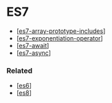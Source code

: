 # ES7

- [[es7-array-prototype-includes]]
- [[es7-exponentiation-operator]]
- [[es7-await]]
- [[es7-async]]

### Related

- [[es6]]
- [[es8]]

[//begin]: # "Autogenerated link references for markdown compatibility"
[es7-array-prototype-includes]: es7-array-prototype-includes "Array Prototype Includes"
[es7-exponentiation-operator]: es7-exponentiation-operator "Exponentiation Operator"
[es7-await]: es7-await "Await"
[es7-async]: es7-async "Async"
[es6]: ../ES6/es6 "ES6"
[es8]: ../ES8/es8 "ES8"
[//end]: # "Autogenerated link references"
